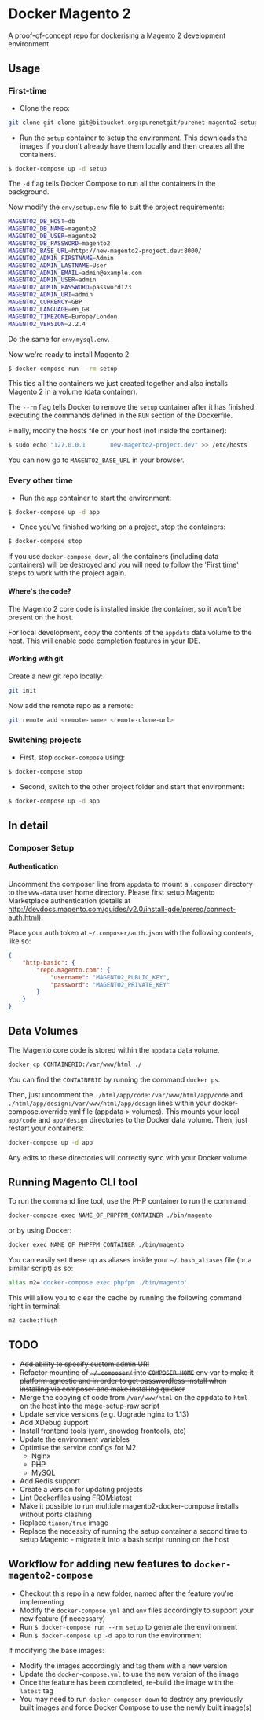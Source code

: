 # Docker Magento 2

A proof-of-concept repo for dockerising a Magento 2 development environment.

## Usage

### First-time

* Clone the repo:
```bash
git clone git clone git@bitbucket.org:purenetgit/purenet-magento2-setup-docker.git new-magento2-project
```
* Run the `setup` container to setup the environment. This downloads the images if you don't already have them locally and then creates all the containers.

```bash
$ docker-compose up -d setup
```

The `-d` flag tells Docker Compose to run all the containers in the background.

Now modify the `env/setup.env` file to suit the project requirements:

```bash
MAGENTO2_DB_HOST=db
MAGENTO2_DB_NAME=magento2
MAGENTO2_DB_USER=magento2
MAGENTO2_DB_PASSWORD=magento2
MAGENTO2_BASE_URL=http://new-magento2-project.dev:8000/
MAGENTO2_ADMIN_FIRSTNAME=Admin
MAGENTO2_ADMIN_LASTNAME=User
MAGENTO2_ADMIN_EMAIL=admin@example.com
MAGENTO2_ADMIN_USER=admin
MAGENTO2_ADMIN_PASSWORD=password123
MAGENTO2_ADMIN_URI=admin
MAGENTO2_CURRENCY=GBP
MAGENTO2_LANGUAGE=en_GB
MAGENTO2_TIMEZONE=Europe/London
MAGENTO2_VERSION=2.2.4
```

Do the same for `env/mysql.env`.

Now we're ready to install Magento 2:

```bash
$ docker-compose run --rm setup
```

This ties all the containers we just created together and also installs Magento 2 in a volume (data container).

The `--rm` flag tells Docker to remove the `setup` container after it has finished executing the commands defined in the `RUN` section of the Dockerfile.

Finally, modify the hosts file on your host (not inside the container):

```bash
$ sudo echo "127.0.0.1       new-magento2-project.dev" >> /etc/hosts
```

You can now go to `MAGENTO2_BASE_URL` in your browser.

### Every other time

* Run the `app` container to start the environment:

```bash
$ docker-compose up -d app
```

* Once you've finished working on a project, stop the containers:

```bash
$ docker-compose stop
```

If you use `docker-compose down`, all the containers (including data containers) will be destroyed and you will need to follow the 'First time' steps to work with the project again.

#### Where's the code?

The Magento 2 core code is installed inside the container, so it won't be present on the host.

For local development, copy the contents of the `appdata` data volume to the host. This will enable code completion features in your IDE.

#### Working with git

Create a new git repo locally:

```bash
git init
```

Now add the remote repo as a remote:

```bash
git remote add <remote-name> <remote-clone-url>
```

### Switching projects

* First, stop `docker-compose` using:

```bash
$ docker-compose stop
```

* Second, switch to the other project folder and start that environment:

```bash
$ docker-compose up -d app
```

## In detail

### Composer Setup

#### Authentication

Uncomment the composer line from `appdata` to mount a `.composer` directory to the `www-data` user home directory. Please first setup Magento Marketplace authentication (details at <a href="http://devdocs.magento.com/guides/v2.0/install-gde/prereq/connect-auth.html" target="_blank">http://devdocs.magento.com/guides/v2.0/install-gde/prereq/connect-auth.html</a>).

Place your auth token at `~/.composer/auth.json` with the following contents, like so:

```json
{
    "http-basic": {
        "repo.magento.com": {
            "username": "MAGENTO2_PUBLIC_KEY",
            "password": "MAGENTO2_PRIVATE_KEY"
        }
    }
}
```

## Data Volumes

The Magento core code is stored within the `appdata` data volume. 

```bash
docker cp CONTAINERID:/var/www/html ./
```

You can find the `CONTAINERID` by running the command `docker ps`.

Then, just uncomment the `./html/app/code:/var/www/html/app/code` and `./html/app/design:/var/www/html/app/design` lines within your docker-compose.override.yml file (appdata > volumes). This mounts your local `app/code` and `app/design` directories to the Docker data volume. Then, just restart your containers:

```bash
docker-compose up -d app
```

Any edits to these directories will correctly sync with your Docker volume.

## Running Magento CLI tool

To run the command line tool, use the PHP container to run the command:

```bash
docker-compose exec NAME_OF_PHPFPM_CONTAINER ./bin/magento
```

or by using Docker:

```bash
docker exec NAME_OF_PHPFPM_CONTAINER ./bin/magento
```

You can easily set these up as aliases inside your `~/.bash_aliases` file (or a similar script) as so:

```bash
alias m2='docker-compose exec phpfpm ./bin/magento'
```

This will allow you to clear the cache by running the following command right in terminal:

```bash
m2 cache:flush
```

## TODO

* ~~Add ability to specify custom admin URI~~
* ~~Refactor mounting of `~/.composer/` into `COMPOSER_HOME` env var to make it platform agnostic and in order to get passwordless-install when installing via composer and make installing quicker~~
* Merge the copying of code from `/var/www/html` on the appdata to `html` on the host into the mage-setup-raw script 
* Update service versions (e.g. Upgrade nginx to 1.13)
* Add XDebug support
* Install frontend tools (yarn, snowdog frontools, etc)
* Update the environment variables
* Optimise the service configs for M2
    * Nginx
    * ~~PHP~~
    * MySQL
* Add Redis support
* Create a version for updating projects
* Lint Dockerfiles using [FROM:latest](https://www.fromlatest.io/)
* Make it possible to run multiple magento2-docker-compose installs without ports clashing
* Replace `tianon/true` image 
* Replace the necessity of running the setup container a second time to setup Magento - migrate it into a bash script running on the host

## Workflow for adding new features to `docker-magento2-compose`
 
 * Checkout this repo in a new folder, named after the feature you're implementing
 * Modify the `docker-compose.yml` and `env` files accordingly to support your new feature (if necessary)
 * Run `$ docker-compose run --rm setup` to generate the environment
 * Run `$ docker-compose up -d app` to run the environment

If modifying the base images:

 * Modify the images accordingly and tag them with a new version
 * Update the `docker-compose.yml` to use the new version of the image
 * Once the feature has been completed, re-build the image with the `latest` tag
 * You may need to run `docker-composer down` to destroy any previously built images and force Docker Compose to use the newly built image(s)